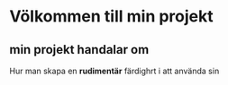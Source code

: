 # Völkommen till min projekt 
## min projekt handalar om
Hur man skapa en **rudimentär** färdighrt i att använda sin  
